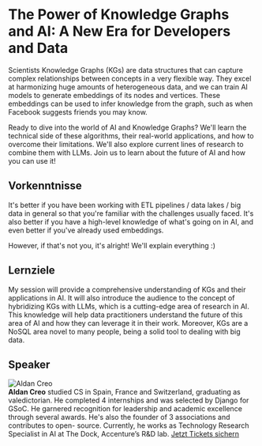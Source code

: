 # The Power of Knowledge Graphs and AI: A New Era for Developers and Data
Scientists
Knowledge Graphs (KGs) are data structures that can capture complex
relationships between concepts in a very flexible way. They excel at
harmonizing huge amounts of heterogeneous data, and we can train AI models to
generate embeddings of its nodes and vertices. These embeddings can be used to
infer knowledge from the graph, such as when Facebook suggests friends you may
know.  
  
Ready to dive into the world of AI and Knowledge Graphs? We'll learn the
technical side of these algorithms, their real-world applications, and how to
overcome their limitations. We'll also explore current lines of research to
combine them with LLMs. Join us to learn about the future of AI and how you
can use it!
## Vorkenntnisse
It's better if you have been working with ETL pipelines / data lakes / big
data in general so that you're familiar with the challenges usually faced.
It's also better if you have a high-level knowledge of what's going on in AI,
and even better if you've already used embeddings.  
  
However, if that's not you, it's alright! We'll explain everything :)
## Lernziele
My session will provide a comprehensive understanding of KGs and their
applications in AI. It will also introduce the audience to the concept of
hybridizing KGs with LLMs, which is a cutting-edge area of research in AI.
This knowledge will help data practitioners understand the future of this area
of AI and how they can leverage it in their work. Moreover, KGs are a NoSQL
area novel to many people, being a solid tool to dealing with big data.
## Speaker
![Aldan Creo](/common/images/numbers/22102_1.jpg)  
**Aldan Creo** studied CS in Spain, France and Switzerland, graduating as
valedictorian. He completed 4 internships and was selected by Django for GSoC.
He garnered recognition for leadership and academic excellence through several
awards. He's also the founder of 3 associations and contributes to open-
source. Currently, he works as Technology Research Specialist in AI at The
Dock, Accenture’s R&D lab.
[Jetzt Tickets sichern](https://data2day.de/tickets.php)